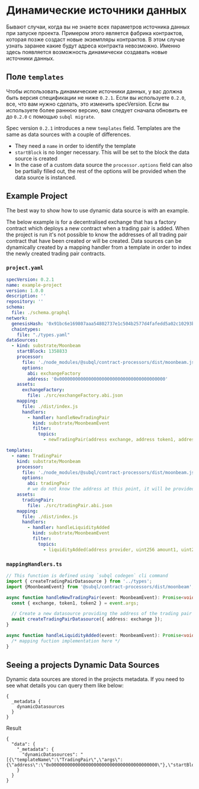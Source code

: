 # Динамические источники данных

Бывают случаи, когда вы не знаете всех параметров источника данных при запуске проекта. Примером этого является фабрика контрактов, которая позже создаст новые экземпляры контрактов. В этом случае узнать заранее какие будут адреса контракта невозможно. Именно здесь появляется возможность динамически создавать новые источники данных.

## Поле `templates`

Чтобы использовать динамические источники данных, у вас должна быть версия спецификации не ниже `0.2.1`. Если вы используете `0.2.0`, все, что вам нужно сделать, это изменить specVersion. Если вы используете более раннюю версию, вам следует сначала обновить ее до `0.2.0` с помощью `subql migrate`.

Spec version `0.2.1` introduces a new `templates` field. Templates are the same as data sources with a couple of differences.

* They need a `name` in order to identify the template
* `startBlock` is no longer necessary. This will be set to the block the data source is created
* In the case of a custom data source the `processor.options` field can also be partially filled out, the rest of the options will be provided when the data source is instanced.

## Example Project

The best way to show how to use dynamic data source is with an example.

The below example is for a decentralised exchange that has a factory contract which deploys a new contract when a trading pair is added. When the project is run it's not possible to know the addresses of all trading pair contract that have been created or will be created. Data sources can be dynamically created by a mapping handler from a template in order to index the newly created trading pair contracts.


### `project.yaml`
```yaml
specVersion: 0.2.1
name: example-project
version: 1.0.0
description: ''
repository: ''
schema:
  file: ./schema.graphql
network:
  genesisHash: '0x91bc6e169807aaa54802737e1c504b2577d4fafedd5a02c10293b1cd60e39527'
  chaintypes:
    file: "./types.yaml"
dataSources:
  - kind: substrate/Moonbeam
    startBlock: 1358833
    processor:
      file: './node_modules/@subql/contract-processors/dist/moonbeam.js'
      options:
        abi: exchangeFactory
        address: '0x0000000000000000000000000000000000000000'
    assets:
      exchangeFactory:
        file: ./src/exchangeFactory.abi.json
    mapping:
      file: ./dist/index.js
      handlers:
        - handler: handleNewTradingPair
          kind: substrate/MoonbeamEvent
          filter:
            topics:
              - newTradingPair(address exchange, address token1, address token2)

templates:
  - name: TradingPair
    kind: substrate/Moonbeam
    processor:
      file: './node_modules/@subql/contract-processors/dist/moonbeam.js'
      options:
        abi: tradingPair
        # we do not know the address at this point, it will be provided when instantiated
    assets:
      tradingPair:
        file: ./src/tradingPair.abi.json
    mapping:
      file: ./dist/index.js
      handlers:
        - handler: handleLiquidityAdded
          kind: substrate/MoonbeamEvent
          filter:
            topics:
              - liquidityAdded(address provider, uint256 amount1, uint256 amount2)
```

### `mappingHandlers.ts`

```ts
// This function is defined using `subql codegen` cli command
import { createTradingPairDatasource } from '../types';
import {MoonbeamEvent} from '@subql/contract-processors/dist/moonbeam';

async function handleNewTradingPair(event: MoonbeamEvent): Promise<void> {
  const { exchange, token1, token2 } = event.args;

  // Create a new datasource providing the address of the trading pair exchange contract
  await createTradingPairDatasource({ address: exchange });
}

async function handleLiquidityAdded(event: MoonbeamEvent): Promise<void> {
  /* mapping fuction implementation here */
}
```


## Seeing a projects Dynamic Data Sources

Dynamic data sources are stored in the projects metadata. If you need to see what details you can query them like below:

```gql
{
  _metadata {
    dynamicDatasources
  }
}
```

Result
```
{
  "data": {
    "_metadata": {
      "dynamicDatasources": "[{\"templateName\":\"TradingPair\",\"args\":{\"address\":\"0x0000000000000000000000000000000000000000\"},\"startBlock\":1358833}]"
    }
  }
}
```

